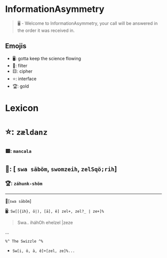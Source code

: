 # InformationAsymmetry
> 🖥️ - Welcome to InformationAsymmetry, your call will be answered in the order it was received in.

## Emojis
* 🖥️: gotta keep the science flowing
* 🌙: filter 
* 🟨: cipher
* ⭐: interface
* 🏆: gold 

# Lexicon

# ⭐: `zældanz`
### 🟨: `mancala`
## 🌙: [ `swa sābõm`, `swomzeih`, `zelSqö;rih`]
### 🏆: `záhunk-shöm`

-----
🌙[`swa sābõm`]

🖥️: `Sw[[{ih}, ö|), [ā], ê] zel+, zel?_ | ze+]%`
> Swa.. iháhOh ehelzel |zeze

...
``` 
%^ The Swizzle ^%
```
* `Sw[i, ö, ā, ê]+[zel, ze]%... `
